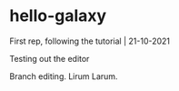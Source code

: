 # hello-galaxy
First rep, following the tutorial | 21-10-2021

Testing out the editor

Branch editing. Lirum Larum. 

